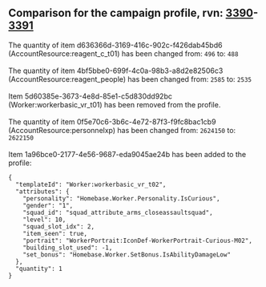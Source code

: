 ## Comparison for the campaign profile, rvn: [3390](https://github.com/PRO100KatYT/FortniteProfileRevisions/tree/main/profiles/campaign/3390%20campaign.json)-[3391](https://github.com/PRO100KatYT/FortniteProfileRevisions/tree/main/profiles/campaign/3391%20campaign.json)

The quantity of item d636366d-3169-416c-902c-f426dab45bd6 (AccountResource:reagent_c_t01) has been changed from: `496` to: `488`
<br><br>
The quantity of item 4bf5bbe0-699f-4c0a-98b3-a8d2e82506c3 (AccountResource:reagent_people) has been changed from: `2585` to: `2535`
<br><br>
Item 5d60385e-3673-4e8d-85e1-c5d830dd92bc (Worker:workerbasic_vr_t01) has been removed from the profile.
<br><br>
The quantity of item 0f5e70c6-3b6c-4e72-87f3-f9fc8bac1cb9 (AccountResource:personnelxp) has been changed from: `2624150` to: `2622150`
<br><br>
Item 1a96bce0-2177-4e56-9687-eda9045ae24b has been added to the profile:

```
{
  "templateId": "Worker:workerbasic_vr_t02",
  "attributes": {
    "personality": "Homebase.Worker.Personality.IsCurious",
    "gender": "1",
    "squad_id": "squad_attribute_arms_closeassaultsquad",
    "level": 10,
    "squad_slot_idx": 2,
    "item_seen": true,
    "portrait": "WorkerPortrait:IconDef-WorkerPortrait-Curious-M02",
    "building_slot_used": -1,
    "set_bonus": "Homebase.Worker.SetBonus.IsAbilityDamageLow"
  },
  "quantity": 1
}
```

<br><br>
